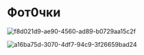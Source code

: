 # Фот0чки
![f8d021d9-ae90-4560-ad89-b0729aa15c2f](https://user-images.githubusercontent.com/92641773/175548156-e04282ef-fff0-4fbd-9091-0f63168da52e.jpg)

![a16ba75d-3070-4df7-94c9-3f26659bad24](https://user-images.githubusercontent.com/92641773/175548358-a1e47ebf-033d-4784-b0d4-48b90672c553.jpg)
